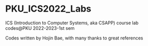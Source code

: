 # PKU_ICS2022_Labs
ICS (Introduction to Computer Systems, aka CSAPP) course lab codes@PKU 2022-2023-1st sem

Codes written by Hojin Bae, with many thanks to great references

